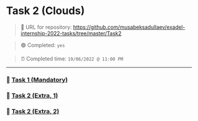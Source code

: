 # Task 2 (Clouds)

> :link: URL for repository: https://github.com/musabeksadullaev/exadel-internship-2022-tasks/tree/master/Task2

> :green_circle: Completed: `yes`

> :alarm_clock: Completed time: `19/06/2022 @ 11:00 PM`

---

### :link: [Task 1 (Mandatory)](./CoreTask.md)

### :link: [Task 2 (Extra, 1)](./Extra/ExtraTask1.md)

### :link: [Task 2 (Extra, 2)](./Extra/ExtraTask2.md)
